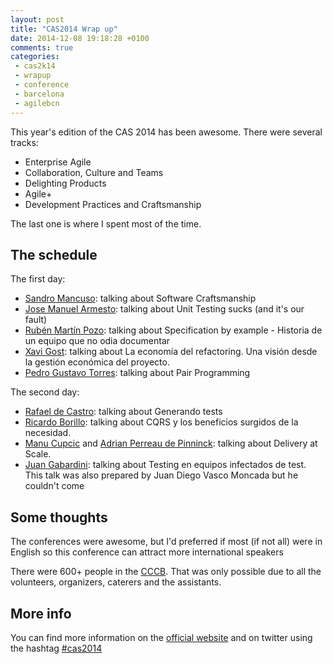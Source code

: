 ```yaml
---
layout: post
title: "CAS2014 Wrap up"
date: 2014-12-08 19:18:28 +0100
comments: true
categories: 
 - cas2k14
 - wrapup
 - conference
 - barcelona
 - agilebcn
---
```


This year's edition of the CAS 2014 has been awesome. There were several tracks:

 * Enterprise Agile
 * Collaboration, Culture and Teams
 * Delighting Products
 * Agile+
 * Development Practices and Craftsmanship

The last one is where I spent most of the time.

The schedule
----------

 The first day:

 * [Sandro Mancuso][sandro]: talking about Software Craftsmanship
 * [Jose Manuel Armesto][armesto]: talking about Unit Testing sucks (and it's our fault)
 * [Rubén Martín Pozo][rmarpozo]: talking about Specification by example - Historia de un equipo que no odia documentar
 * [Xavi Gost][xavigost]: talking about La economía del refactoring. Una visión desde la gestión económica del proyecto.
 * [Pedro Gustavo Torres][pedro]: talking about Pair Programming

 The second day:
 
 * [Rafael de Castro][rafa]: talking about Generando tests
 * [Ricardo Borillo][borillo]: talking about CQRS y los beneficios surgidos de la necesidad.
 * [Manu Cupcic][manu] and [Adrian Perreau de Pinninck][adrian]: talking about Delivery at Scale.
 * [Juan Gabardini][jgabardini]: talking about Testing en equipos infectados de test. This talk was also prepared by Juan Diego Vasco Moncada but he couldn't come

 Some thoughts
 ----------

 The conferences were awesome, but I'd preferred if most (if not all) were in English so this conference can attract more international speakers

 There were 600+ people in the [CCCB](http://www.cccb.org/). That was only possible due to all the volunteers, organizers, caterers and the assistants.


 More info
 --------

 You can find more information on the [official website](http://cas2014.agile-spain.org/) and on twitter using the hashtag [#cas2014](https://twitter.com/search?q=%23cas2k14&src=tyah)

 [sandro]: https://twitter.com/sandromancuso
 [rmarpozo]: https://twitter.com/rmarpozo
 [armesto]: https://twitter.com/fiunchinho
 [xavigost]: https://twitter.com/XaV1uzz
 [pedro]: https://twitter.com/_pedro_torres
 [rafa]: https://twitter.com/rafadc
 [borillo]: https://twitter.com/borillo
 [adrian]: https://twitter.com/eidrien
 [jgabardini]: https://twitter.com/jgabardini
 [manu]: https://twitter.com/cupcicm